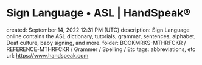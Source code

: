 # Sign Language • ASL | HandSpeak®

created: September 14, 2022 12:31 PM (UTC)
description: Sign Language online contains the ASL dictionary, tutorials, grammar, sentences, alphabet, Deaf culture, baby signing, and more.
folder: BOOKMRKS-MTHRFCKR / REFERENCE-MTHRFCKR / Grammer / Spelling / Etc
tags: abbreviations, etc
url: https://www.handspeak.com